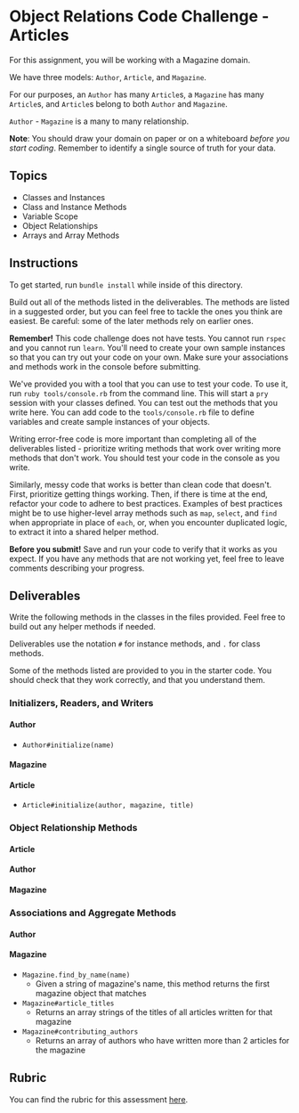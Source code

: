 # Object Relations Code Challenge - Articles

For this assignment, you will be working with a Magazine domain.

We have three models: `Author`, `Article`, and `Magazine`.

For our purposes, an `Author` has many `Article`s, a `Magazine` has many `Article`s, and `Article`s belong to both `Author` and `Magazine`.

`Author` - `Magazine` is a many to many relationship.

**Note**: You should draw your domain on paper or on a whiteboard _before you start coding_. Remember to identify a single source of truth for your data.

## Topics

- Classes and Instances
- Class and Instance Methods
- Variable Scope
- Object Relationships
- Arrays and Array Methods

## Instructions

To get started, run `bundle install` while inside of this directory.

Build out all of the methods listed in the deliverables. The methods are listed in a suggested order, but you can feel free to tackle the ones you think are easiest. Be careful: some of the later methods rely on earlier ones.

**Remember!** This code challenge does not have tests. You cannot run `rspec` and you cannot run `learn`. You'll need to create your own sample instances so that you can try out your code on your own. Make sure your associations and methods work in the console before submitting.

We've provided you with a tool that you can use to test your code. To use it, run `ruby tools/console.rb` from the command line. This will start a `pry` session with your classes defined. You can test out the methods that you write here. You can add code to the `tools/console.rb` file to define variables and create sample instances of your objects.

Writing error-free code is more important than completing all of the deliverables listed - prioritize writing methods that work over writing more methods that don't work. You should test your code in the console as you write.

Similarly, messy code that works is better than clean code that doesn't. First, prioritize getting things working. Then, if there is time at the end, refactor your code to adhere to best practices. Examples of best practices might be to use higher-level array methods such as `map`, `select`, and `find` when appropriate in place of `each`, or, when you encounter duplicated logic, to extract it into a shared helper method.

**Before you submit!** Save and run your code to verify that it works as you expect. If you have any methods that are not working yet, feel free to leave comments describing your progress.

## Deliverables

Write the following methods in the classes in the files provided. Feel free to build out any helper methods if needed.

Deliverables use the notation `#` for instance methods, and `.` for class methods.

Some of the methods listed are provided to you in the starter code. You should check that they work correctly, and that you understand them.

### Initializers, Readers, and Writers

#### Author

- `Author#initialize(name)`
  <!-- - An author is initialized with a name, as a string.
  - A name **cannot** be changed after it is initialized. -->
<!-- - `Author#name`
  - Returns the name of the author -->

#### Magazine

<!-- - `Magazine#initialize(name, category)`
  - A magazine is initialized with a name as a string and a category as a string
  - The name and category of the magazine **can be** changed after being initialized. -->
<!-- - `Magazine#name`
  - Returns the name of this magazine -->
<!-- - `Magazine#category`
  - Returns the category of this magazine -->
<!-- - `Magazine.all`
  - Returns an array of all Magazine instances -->

#### Article

- `Article#initialize(author, magazine, title)`
  <!-- - An article is initialized with an author as an Author object, a magazine as a Magazine object, and title as a string. -->
  <!-- - An article **cannot** change its author, magazine, or title after it is has been initialized. -->
<!-- - `Article#title`
  - Returns the title for that given article -->
<!-- - `Article.all`
  - Returns an array of all Article instances -->

### Object Relationship Methods

#### Article

<!-- - `Article#author`
  - Returns the author for that given article
- `Article#magazine`
  - Returns the magazine for that given article -->

#### Author

<!-- - `Author#articles`
  - Returns an array of Article instances the author has written -->
<!-- - `Author#magazines`
  - Returns a **unique** array of Magazine instances for which the author has contributed to -->

#### Magazine

<!-- - `Magazine#contributors`
  - Returns an array of Author instances who have written for this magazine -->

### Associations and Aggregate Methods

#### Author

<!-- - `Author#add_article(magazine, title)`
  - Given a magazine (as Magazine instance) and a title (as a string), creates a new Article instance and associates it with that author and that magazine. -->
<!-- - `Author#topic_areas`
  - Returns a **unique** array of strings with the categories of the magazines the author has contributed to -->

#### Magazine

- `Magazine.find_by_name(name)`
  - Given a string of magazine's name, this method returns the first magazine object that matches
- `Magazine#article_titles`
  - Returns an array strings of the titles of all articles written for that magazine
- `Magazine#contributing_authors`
  - Returns an array of authors who have written more than 2 articles for the magazine

## Rubric

You can find the rubric for this assessment [here](https://github.com/learn-co-curriculum/se-rubrics/blob/master/module-1.md).
